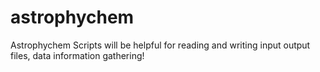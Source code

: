 # astrophychem
Astrophychem
Scripts will be helpful for reading and writing input output files, data information gathering!
